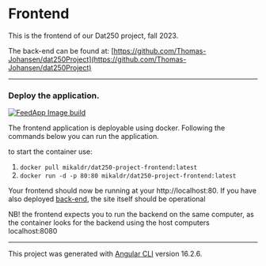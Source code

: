 # Frontend
This is the frontend of our Dat250 project, fall 2023.

The back-end can be found at: [https://github.com/Thomas-Johansen/dat250Project](https://github.com/Thomas-Johansen/dat250Project)

---

### Deploy the application.
[![FeedApp Image build](../../actions/workflows/docker-build.yml/badge.svg)](../../actions/workflows/docker-build.yml)

The frontend application is deployable using docker. Following the commands below you can run the application.

to start the container use:
1. `docker pull mikaldr/dat250-project-frontend:latest`
2. `docker run -d -p 80:80 mikaldr/dat250-project-frontend:latest`

Your frontend should now be running at your http://localhost:80. If you have also
deployed [back-end](https://github.com/Thomas-Johansen/dat250Project), the site itself should be operational

NB! the frontend expects you to run the backend on the same computer, as the container looks for the backend using
the host computers localhost:8080

---

This project was generated with [Angular CLI](https://github.com/angular/angular-cli) version 16.2.6.
